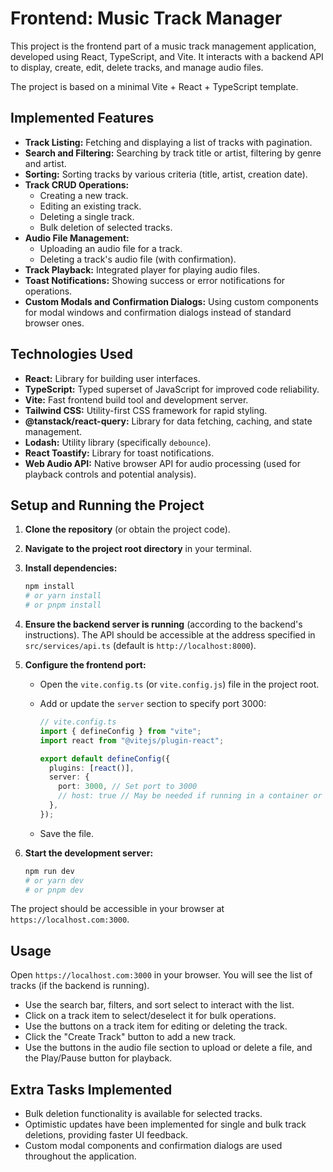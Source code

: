 # Frontend: Music Track Manager

This project is the frontend part of a music track management application, developed using React, TypeScript, and Vite. It interacts with a backend API to display, create, edit, delete tracks, and manage audio files.

The project is based on a minimal Vite + React + TypeScript template.

## Implemented Features

- **Track Listing:** Fetching and displaying a list of tracks with pagination.
- **Search and Filtering:** Searching by track title or artist, filtering by genre and artist.
- **Sorting:** Sorting tracks by various criteria (title, artist, creation date).
- **Track CRUD Operations:**
  - Creating a new track.
  - Editing an existing track.
  - Deleting a single track.
  - Bulk deletion of selected tracks.
- **Audio File Management:**
  - Uploading an audio file for a track.
  - Deleting a track's audio file (with confirmation).
- **Track Playback:** Integrated player for playing audio files.
- **Toast Notifications:** Showing success or error notifications for operations.
- **Custom Modals and Confirmation Dialogs:** Using custom components for modal windows and confirmation dialogs instead of standard browser ones.

## Technologies Used

- **React:** Library for building user interfaces.
- **TypeScript:** Typed superset of JavaScript for improved code reliability.
- **Vite:** Fast frontend build tool and development server.
- **Tailwind CSS:** Utility-first CSS framework for rapid styling.
- **@tanstack/react-query:** Library for data fetching, caching, and state management.
- **Lodash:** Utility library (specifically `debounce`).
- **React Toastify:** Library for toast notifications.
- **Web Audio API:** Native browser API for audio processing (used for playback controls and potential analysis).

## Setup and Running the Project

1.  **Clone the repository** (or obtain the project code).
2.  **Navigate to the project root directory** in your terminal.
3.  **Install dependencies:**
    ```bash
    npm install
    # or yarn install
    # or pnpm install
    ```
4.  **Ensure the backend server is running** (according to the backend's instructions). The API should be accessible at the address specified in `src/services/api.ts` (default is `http://localhost:8000`).
5.  **Configure the frontend port:**

    - Open the `vite.config.ts` (or `vite.config.js`) file in the project root.
    - Add or update the `server` section to specify port 3000:

      ```typescript
      // vite.config.ts
      import { defineConfig } from "vite";
      import react from "@vitejs/plugin-react";

      export default defineConfig({
        plugins: [react()],
        server: {
          port: 3000, // Set port to 3000
          // host: true // May be needed if running in a container or VM
        },
      });
      ```

    - Save the file.

6.  **Start the development server:**
    ```bash
    npm run dev
    # or yarn dev
    # or pnpm dev
    ```

The project should be accessible in your browser at `https://localhost.com:3000`.

## Usage

Open `https://localhost.com:3000` in your browser. You will see the list of tracks (if the backend is running).

- Use the search bar, filters, and sort select to interact with the list.
- Click on a track item to select/deselect it for bulk operations.
- Use the buttons on a track item for editing or deleting the track.
- Click the "Create Track" button to add a new track.
- Use the buttons in the audio file section to upload or delete a file, and the Play/Pause button for playback.

## Extra Tasks Implemented

- Bulk deletion functionality is available for selected tracks.
- Optimistic updates have been implemented for single and bulk track deletions, providing faster UI feedback.
- Custom modal components and confirmation dialogs are used throughout the application.
